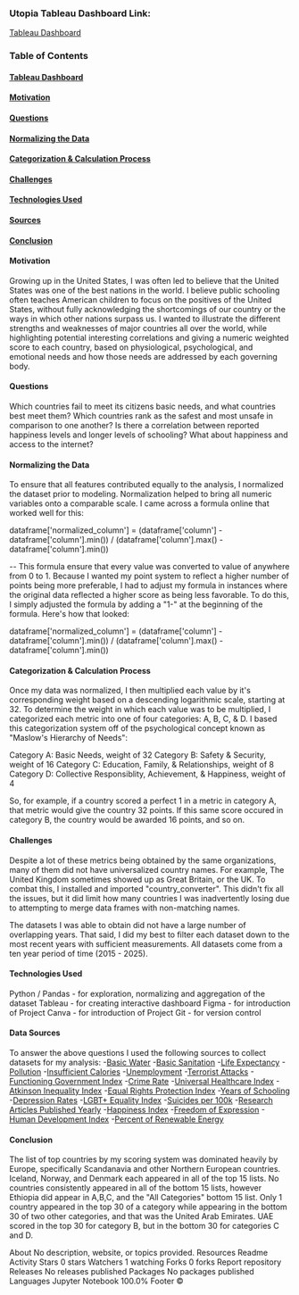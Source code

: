 ### Utopia Tableau Dashboard Link: 
[Tableau Dashboard](https://public.tableau.com/views/UtopiaFinalProject/MainPage?:language=en-US&publish=yes&:sid=&:redirect=auth&:display_count=n&:origin=viz_share_link)



### Table of Contents
#### [Tableau Dashboard](#Utopia)
#### [Motivation](#Motivation)
#### [Questions](#Questions)
#### [Normalizing the Data](#Normalizing_the_Data)
#### [Categorization & Calculation Process](#Categorization_&_Calculation_Process)
#### [Challenges](#Challenges)
#### [Technologies Used](#technologies-used)
#### [Sources](#Sources)
#### [Conclusion](#Conclusion)




#### Motivation
Growing up in the United States, I was often led to believe that the United States was one of the best nations in the world.  I believe public schooling often teaches American children to focus on the positives of the United States, without fully acknowledging the shortcomings of our country or the ways in which other nations surpass us.  I wanted to illustrate the different strengths and weaknesses of major countries all over the world, while highlighting potential interesting correlations and giving a numeric weighted score to each country, based on physiological, psychological, and emotional needs and how those needs are addressed by each governing body.


#### Questions

Which countries fail to meet its citizens basic needs, and what countries best meet them?
Which countries rank as the safest and most unsafe in comparison to one another?
Is there a correlation between reported happiness levels and longer levels of schooling? What about happiness and access to the internet?

#### Normalizing the Data

To ensure that all features contributed equally to the analysis, I normalized the dataset prior to modeling. Normalization helped to bring all numeric variables onto a comparable scale. I came across a formula online that worked well for this:

dataframe['normalized_column'] = (dataframe['column']   - dataframe['column'].min()) / (dataframe['column'].max() - dataframe['column'].min())

--
This formula ensure that every value was converted to value of anywhere from 0 to 1. Because I wanted my point system to reflect a higher number of points being more preferable, I had to adjust my formula in instances where the original data reflected a higher score as being less favorable. To do this, I simply adjusted the formula by adding a "1-" at the beginning of the formula. Here's how that looked:

dataframe['normalized_column'] = (dataframe['column']   - dataframe['column'].min()) / (dataframe['column'].max() - dataframe['column'].min())

#### Categorization & Calculation Process

Once my data was normalized, I then multiplied each value by it's corresponding weight based on a descending logarithmic scale, starting at 32. To determine the weight in which each value was to be multiplied, I categorized each metric into one of four categories: A, B, C, & D. I based this categorization system off of the psychological concept known as "Maslow's Hierarchy of Needs": 

Category A: Basic Needs, weight of 32
Category B: Safety & Security, weight of 16
Category C: Education, Family, & Relationships, weight of 8
Category D: Collective Responsiblity, Achievement, & Happiness, weight of 4

So, for example, if a country scored a perfect 1 in a metric in category A, that metric would give the country 32 points.  If this same score occured in category B, the country would be awarded 16 points, and so on.


#### Challenges

Despite a lot of these metrics being obtained by the same organizations, many of them did not have universalized country names. For example, The United Kingdom sometimes showed up as Great Britain, or the UK.  To combat this, I installed and imported "country_converter". This didn't fix all the issues, but it did limit how many countries I was inadvertently losing due to attempting to merge data frames with non-matching names.

The datasets I was able to obtain did not have a large number of overlapping years. That said, I did my best to filter each dataset down to the most recent years with sufficient measurements. All datasets come from a ten year period of time (2015 - 2025).


#### Technologies Used

Python / Pandas - for exploration, normalizing and aggregation of the dataset
Tableau - for creating interactive dashboard
Figma - for introduction of Project
Canva - for introduction of Project
Git - for version control

#### Data Sources
To answer the above questions I used the following sources to collect datasets for my analysis:
-[Basic Water](https://ourworldindata.org/grapher/population-using-at-least-basic-drinking-water)
-[Basic Sanitation](https://ourworldindata.org/grapher/share-using-safely-managed-sanitation)
-[Life Expectancy](https://ourworldindata.org/grapher/life-expectancy-hmd-unwpp?tab=table)
-[Pollution](https://ourworldindata.org/grapher/pm25-air-pollution)
-[Insufficient Calories](https://ourworldindata.org/grapher/number-calorie-diet-unaffordable)
-[Unemployment](https://ourworldindata.org/grapher/unemployment-rate)
-[Terrorist Attacks](https://ourworldindata.org/grapher/terrorist-attacks)
-[Functioning Government Index](https://ourworldindata.org/grapher/functioning-government-index-eiu)
-[Crime Rate](https://worldpopulationreview.com/country-rankings/crime-rate-by-country)
-[Universal Healthcare Index](https://ourworldindata.org/grapher/universal-health-coverage-index)
-[Atkinson Inequality Index](https://ourworldindata.org/grapher/income-inequality-atkinson-index-undp)
-[Equal Rights Protection Index](https://ourworldindata.org/grapher/equal-rights-protection-index)
-[Years of Schooling](https://ourworldindata.org/grapher/mean-years-of-schooling-long-run)
-[Depression Rates](https://ourworldindata.org/grapher/depressive-disorders-prevalence-ihme)
-[LGBT+ Equality Index](https://ourworldindata.org/grapher/lgbt-legal-equality-index)
-[Suicides per 100k](https://ourworldindata.org/suicide)
-[Research Articles Published Yearly](https://ourworldindata.org/grapher/scientific-publications-per-million)
-[Happiness Index](https://ourworldindata.org/grapher/happiness-cantril-ladder)
-[Freedom of Expression](https://ourworldindata.org/grapher/freedom-of-expression-index)
-[Human Development Index](https://ourworldindata.org/grapher/human-development-index)
-[Percent of Renewable Energy](https://ourworldindata.org/grapher/share-electricity-renewables)

#### Conclusion

The list of top countries by my scoring system was dominated heavily by Europe, specifically Scandanavia and other Northern European countries.  Iceland, Norway, and Denmark each appeared in all of the top 15 lists. No countries consistently appeared in all of the bottom 15 lists, however Ethiopia did appear in A,B,C, and the "All Categories" bottom 15 list. Only 1 country appeared in the top 30 of a category while appearing in the bottom 30 of two other categories, and that was the United Arab Emirates.  UAE scored in the top 30 for category B, but in the bottom 30 for categories C and D.



About
No description, website, or topics provided.
Resources
 Readme
 Activity
Stars
 0 stars
Watchers
 1 watching
Forks
 0 forks
Report repository
Releases
No releases published
Packages
No packages published
Languages
Jupyter Notebook
100.0%
Footer
©